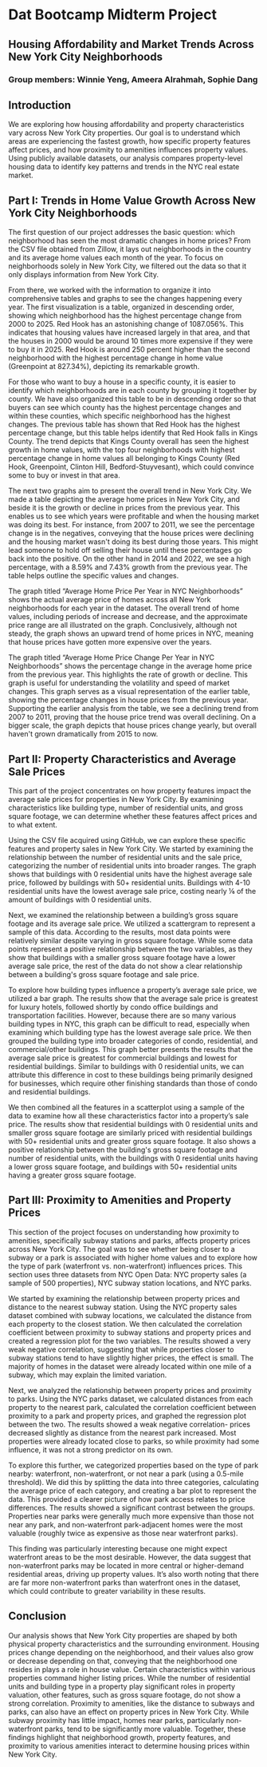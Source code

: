 # Dat Bootcamp Midterm Project
## Housing Affordability and Market Trends Across New York City Neighborhoods
### Group members: Winnie Yeng, Ameera Alrahmah, Sophie Dang

## Introduction
We are exploring how housing affordability and property characteristics vary across New York City properties. Our goal is to understand which areas are experiencing the fastest growth, how specific property features affect prices, and how proximity to amenities influences property values. Using publicly available datasets, our analysis compares property-level housing data to identify key patterns and trends in the NYC real estate market.

## Part I: Trends in Home Value Growth Across New York City Neighborhoods
The first question of our project addresses the basic question: which neighborhood has seen the most dramatic changes in home prices? From the CSV file obtained from Zillow, it lays out neighborhoods in the country and its average home values each month of the year. To focus on neighborhoods solely in New York City, we filtered out the data so that it only displays information from New York City. 

From there, we worked with the information to organize it into comprehensive tables and graphs to see the changes happening every year. The first visualization is a table, organized in descending order, showing which neighborhood has the highest percentage change from 2000 to 2025. Red Hook has an astonishing change of 1087.056%. This indicates that housing values have increased largely in that area, and that the houses in 2000 would be around 10 times more expensive if they were to buy it in 2025. Red Hook is around 250 percent higher than the second neighborhood with the highest percentage change in home value (Greenpoint at 827.34%), depicting its remarkable growth. 

For those who want to buy a house in a specific county, it is easier to identify which neighborhoods are in each county by grouping it together by county. We have also organized this table to be in descending order so that buyers can see which county has the highest percentage changes and within these counties, which specific neighborhood has the highest changes. The previous table has shown that Red Hook has the highest percentage change, but this table helps identify that Red Hook falls in Kings County. The trend depicts that Kings County overall has seen the highest growth in home values, with the top four neighborhoods with highest percentage change in home values all belonging to Kings County (Red Hook, Greenpoint, Clinton Hill, Bedford-Stuyvesant), which could convince some to buy or invest in that area.

The next two graphs aim to present the overall trend in New York City. We made a table depicting the average home prices in New York City, and beside it is the growth or decline in prices from the previous year. This enables us to see which years were profitable and when the housing market was doing its best. For instance, from 2007 to 2011, we see the percentage change is in the negatives, conveying that the house prices were declining and the housing market wasn't doing its best during those years. This might lead someone to hold off selling their house until these percentages go back into the positive. On the other hand in 2014 and 2022, we see a high percentage, with a 8.59% and 7.43% growth from the previous year. The table helps outline the specific values and changes.

The graph titled “Average Home Price Per Year in NYC Neighborhoods” shows the actual average price of homes across all New York neighborhoods for each year in the dataset. The overall trend of home values, including periods of increase and decrease, and the approximate price range are all illustrated on the graph. Conclusively, although not steady, the graph shows an upward trend of home prices in NYC, meaning that house prices have gotten more expensive over the years.

The graph titled “Average Home Price Change Per Year in NYC Neighborhoods” shows the percentage change in the average home price from the previous year. This highlights the rate of growth or decline. This graph is useful for understanding the volatility and speed of market changes. This graph serves as a visual representation of the earlier table, showing the percentage changes in house prices from the previous year. Supporting the earlier analysis from the table, we see a declining trend from 2007 to 2011, proving that the house price trend was overall declining. On a bigger scale, the graph depicts that house prices change yearly, but overall haven't grown dramatically from 2015 to now.

## Part II: Property Characteristics and Average Sale Prices
This part of the project concentrates on how property features impact the average sale prices for properties in New York City. By examining characteristics like building type, number of residential units, and gross square footage, we can determine whether these features affect prices and to what extent.

Using the CSV file acquired using GitHub, we can explore these specific features and property sales in New York City. We started by examining the relationship between the number of residential units and the sale price, categorizing the number of residential units into broader ranges. The graph shows that buildings with 0 residential units have the highest average sale price, followed by buildings with 50+ residential units. Buildings with 4-10 residential units have the lowest average sale price, costing nearly ⅙ of the amount of buildings with 0 residential units.

Next, we examined the relationship between a building’s gross square footage and its average sale price. We utilized a scattergram to represent a sample of this data. According to the results, most data points were relatively similar despite varying in gross square footage. While some data points represent a positive relationship between the two variables, as they show that buildings with a smaller gross square footage have a lower average sale price, the rest of the data do not show a clear relationship between a building's gross square footage and sale price.

To explore how building types influence a property’s average sale price, we utilized a bar graph. The results show that the average sale price is greatest for luxury hotels, followed shortly by condo office buildings and transportation facilities. However, because there are so many various building types in NYC, this graph can be difficult to read, especially when examining which building type has the lowest average sale price. We then grouped the building type into broader categories of condo, residential, and commercial/other buildings. This graph better presents the results that the average sale price is greatest for commercial buildings and lowest for residential buildings. Similar to buildings with 0 residential units, we can attribute this difference in cost to these buildings being primarily designed for businesses, which require other finishing standards than those of condo and residential buildings.

We then combined all the features in a scatterplot using a sample of the data to examine how all these characteristics factor into a property’s sale price. The results show that residential buildings with 0 residential units and smaller gross square footage are similarly priced with residential buildings with 50+ residential units and greater gross square footage. It also shows a positive relationship between the building's gross square footage and number of residential units, with the buildings with 0 residential units having a lower gross square footage, and buildings with 50+ residential units having a greater gross square footage. 

## Part III: Proximity to Amenities and Property Prices
This section of the project focuses on understanding how proximity to amenities, specifically subway stations and parks, affects property prices across New York City. The goal was to see whether being closer to a subway or a park is associated with higher home values and to explore how the type of park (waterfront vs. non-waterfront) influences prices. This section uses three datasets from NYC Open Data: NYC property sales (a sample of 500 properties), NYC subway station locations, and NYC parks.

We started by examining the relationship between property prices and distance to the nearest subway station. Using the NYC property sales dataset combined with subway locations, we calculated the distance from each property to the closest station. We then calculated the correlation coefficient between proximity to subway stations and property prices and created a regression plot for the two variables. The results showed a very weak negative correlation, suggesting that while properties closer to subway stations tend to have slightly higher prices, the effect is small. The majority of homes in the dataset were already located within one mile of a subway, which may explain the limited variation.

Next, we analyzed the relationship between property prices and proximity to parks. Using the NYC parks dataset, we calculated distances from each property to the nearest park, calculated the correlation coefficient between proximity to a park and property prices, and graphed the regression plot between the two. The results showed a weak negative correlation- prices decreased slightly as distance from the nearest park increased. Most properties were already located close to parks, so while proximity had some influence, it was not a strong predictor on its own.

To explore this further, we categorized properties based on the type of park nearby: waterfront, non-waterfront, or not near a park (using a 0.5-mile threshold). We did this by splitting the data into three categories, calculating the average price of each category, and creating a bar plot to represent the data. This provided a clearer picture of how park access relates to price differences. The results showed a significant contrast between the groups. Properties near parks were generally much more expensive than those not near any park, and non-waterfront park-adjacent homes were the most valuable (roughly twice as expensive as those near waterfront parks).

This finding was particularly interesting because one might expect waterfront areas to be the most desirable. However, the data suggest that non-waterfront parks may be located in more central or higher-demand residential areas, driving up property values. It’s also worth noting that there are far more non-waterfront parks than waterfront ones in the dataset, which could contribute to greater variability in these results.

## Conclusion
Our analysis shows that New York City properties are shaped by both physical property characteristics and the surrounding environment. Housing prices change depending on the neighborhood, and their values also grow or decrease depending on that, conveying that the neighborhood one resides in plays a role in house value. Certain characteristics within various properties command higher listing prices. While the number of residential units and building type in a property play significant roles in property valuation, other features, such as gross square footage, do not show a strong correlation. Proximity to amenities, like the distance to subways and parks, can also have an effect on property prices in New York City. While subway proximity has little impact, homes near parks, particularly non-waterfront parks, tend to be significantly more valuable. Together, these findings highlight that neighborhood growth, property features, and proximity to various amenities interact to determine housing prices within New York City.
